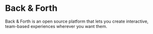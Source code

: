 # Back & Forth
Back & Forth is an open source platform that lets you create interactive, team-based experiences wherever you want them.
